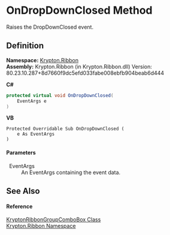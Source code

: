 # OnDropDownClosed Method


Raises the DropDownClosed event.



## Definition
**Namespace:** <a href="1e9bc734-cff9-e9b8-f013-94cdac669794.md">Krypton.Ribbon</a>  
**Assembly:** Krypton.Ribbon (in Krypton.Ribbon.dll) Version: 80.23.10.287+8d7660f9dc5efd033fabe008ebfb904beab6d444

**C#**
``` C#
protected virtual void OnDropDownClosed(
	EventArgs e
)
```
**VB**
``` VB
Protected Overridable Sub OnDropDownClosed ( 
	e As EventArgs
)
```



#### Parameters
<dl><dt>  EventArgs</dt><dd>An EventArgs containing the event data.</dd></dl>

## See Also


#### Reference
<a href="e96bb369-1b1e-d331-dbf1-79608ed1a03f.md">KryptonRibbonGroupComboBox Class</a>  
<a href="1e9bc734-cff9-e9b8-f013-94cdac669794.md">Krypton.Ribbon Namespace</a>  
